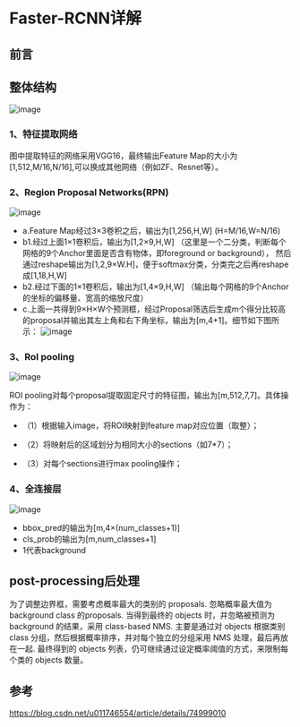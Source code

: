 # Faster-RCNN详解
## 前言

## 整体结构
![image](https://user-images.githubusercontent.com/65380826/127453396-ecf0f2af-6cb8-46be-9f86-12431f3230ae.png)
### 1、特征提取网络
图中提取特征的网络采用VGG16，最终输出Feature Map的大小为[1,512,M/16,N/16],可以换成其他网络（例如ZF、Resnet等）。
### 2、Region Proposal Networks(RPN)
![image](https://user-images.githubusercontent.com/65380826/127454439-7aaebb79-aabb-4e7c-baf5-c571b9d569ff.png)

* a.Feature Map经过3×3卷积之后，输出为[1,256,H,W] (H=M/16,W=N/16)
* b1.经过上面1×1卷积后，输出为[1,2×9,H,W] （这里是一个二分类，判断每个网格的9个Anchor里面是否含有物体，即foreground or background），
然后通过reshape输出为[1,2,9×W.H]，便于softmax分类，分类完之后再reshape成[1,18,H,W]
* b2.经过下面的1×1卷积后，输出为[1,4×9,H,W] （输出每个网格的9个Anchor的坐标的偏移量、宽高的缩放尺度）
* c.上面一共得到9×H×W个预测框，经过Proposal筛选后生成m个得分比较高的proposal并输出其左上角和右下角坐标，输出为[m,4+1]。细节如下图所示：
![image](https://user-images.githubusercontent.com/65380826/127457053-9f7125e8-dafd-4932-9171-182f4a34efce.png)
### 3、RoI pooling
![image](https://user-images.githubusercontent.com/65380826/127458099-ec44d4d9-c7c8-4f70-9637-2e6b08d3a2f5.png)

ROI pooling对每个proposal提取固定尺寸的特征图，输出为[m,512,7,7]。具体操作为：
* （1）根据输入image，将ROI映射到feature map对应位置（取整）；

* （2）将映射后的区域划分为相同大小的sections（如7*7）；

* （3）对每个sections进行max pooling操作；
### 4、全连接层
![image](https://user-images.githubusercontent.com/65380826/127458676-b6b42858-10cc-4b3f-941a-7a86101e51c5.png)

* bbox_pred的输出为[m,4×(num_classes+1)]
* cls_prob的输出为[m,num_classes+1] 
* 1代表background
## post-processing后处理
为了调整边界框，需要考虑概率最大的类别的 proposals. 忽略概率最大值为 background class 的proposals.
当得到最终的 objects 时，并忽略被预测为 background 的结果，采用 class-based NMS. 主要是通过对 objects 根据类别class 分组，然后根据概率排序，并对每个独立的分组采用 NMS 处理，最后再放在一起.
最终得到的 objects 列表，仍可继续通过设定概率阈值的方式，来限制每个类的 objects 数量。
## 参考
https://blog.csdn.net/u011746554/article/details/74999010
